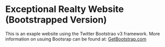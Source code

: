 # Exceptional Realty Website (Bootstrapped Version)

This is an exaple website using the Twitter Bootstrao v3 framework. More information on usuing Bootsrap can be found at: [GetBootstrap.com](http://getbootsrap.com)
